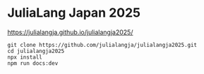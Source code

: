 # JuliaLang Japan 2025

https://julialangja.github.io/julialangja2025/

```
git clone https://github.com/julialangja/julialangja2025.git
cd julialangja2025
npx install
npm run docs:dev
```
